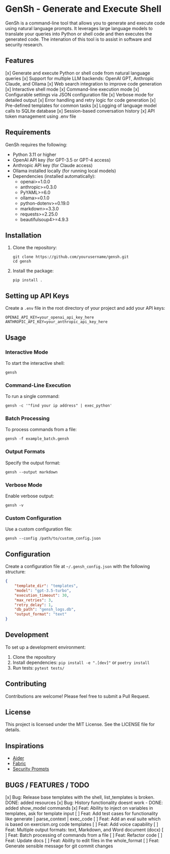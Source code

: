# GenSh - Generate and Execute Shell
GenSh is a command-line tool that allows you to generate and execute code using natural language prompts. It leverages large language models to translate your queries into Python or shell code and then executes the generated code. The intenation of this tool is to assist in software and security research.


## Features
[x] Generate and execute Python or shell code from natural language queries
[x] Support for multiple LLM backends: OpenAI GPT, Anthropic Claude, and Ollama
[x] Web search integration to improve code generation
[x] Interactive shell mode
[x] Command-line execution mode
[x] Configurable settings via JSON configuration file
[x] Verbose mode for detailed output
[x] Error handling and retry logic for code generation
[x] Pre-defined templates for common tasks
[x] Logging of language model calls to SQLite database
[x] Session-based conversation history
[x] API token management using .env file

## Requirements
GenSh requires the following:

- Python 3.11 or higher
- OpenAI API key (for GPT-3.5 or GPT-4 access)
- Anthropic API key (for Claude access)
- Ollama installed locally (for running local models)
- Dependencies (installed automatically):
  - openai>=1.0.0
  - anthropic>=0.3.0
  - PyYAML>=6.0
  - ollama>=0.1.0
  - python-dotenv>=0.19.0
  - markdown>=3.3.0
  - requests>=2.25.0
  - beautifulsoup4>=4.9.3

## Installation
1. Clone the repository:
   ```
   git clone https://github.com/yourusername/gensh.git
   cd gensh
   ```

2. Install the package:
   ```
   pip install .
   ```

## Setting up API Keys
Create a `.env` file in the root directory of your project and add your API keys:

```
OPENAI_API_KEY=your_openai_api_key_here
ANTHROPIC_API_KEY=your_anthropic_api_key_here
```

## Usage

### Interactive Mode
To start the interactive shell:
```
gensh
```

### Command-Line Execution
To run a single command:
```
gensh -c '"find your ip address" | exec_python'
```

### Batch Processing
To process commands from a file:
```
gensh -f example_batch.gensh
```

### Output Formats
Specify the output format:
```
gensh --output markdown
```

### Verbose Mode
Enable verbose output:
```
gensh -v
```

### Custom Configuration
Use a custom configuration file:
```
gensh --config /path/to/custom_config.json
```

## Configuration
Create a configuration file at `~/.gensh_config.json` with the following structure:
```json
{
    "template_dir": "templates",
    "model": "gpt-3.5-turbo",
    "execution_timeout": 30,
    "max_retries": 3,
    "retry_delay": 1,
    "db_path": "gensh_logs.db",
    "output_format": "text"
}
```

## Development
To set up a development environment:
1. Clone the repository
2. Install dependencies: `pip install -e ".[dev]"` or `poetry install`
3. Run tests: `pytest tests/`

## Contributing
Contributions are welcome! Please feel free to submit a Pull Request.

## License
This project is licensed under the MIT License. See the LICENSE file for details.

## Inspirations
- [Aider](https://aider.chat/)
- [Fabric](https://github.com/danielmiessler/fabric)
- [Security Prompts](https://learning.oreilly.com/library/view/chatgpt-for-cybersecurity/9781805124047/B21091_03.xhtml)

## BUGS / FEATURES / TODO
[x] Bug: Release base templates with the shell, list_templates is broken. DONE: added resources
[x] Bug: History functionality doesnt work - DONE: added show_model commands
[x] Feat: Ability to inject on variables in templates, ask for template input
[ ] Feat: Add test cases for functionality like generate | parse_context | exec_code
[ ] Feat: Add an eval suite which is based on exercism.org code templates
[ ] Feat: Add voice capability
[ ] Feat: Multiple output formats: text, Markdown, and Word document (docx)
[ ] Feat: Batch processing of commands from a file
[ ] Feat: Refactor code
[ ] Feat: Update docs
[ ] Feat: Ability to edit files in the whole_format
[ ] Feat: Generate sensible message for git commit changes

